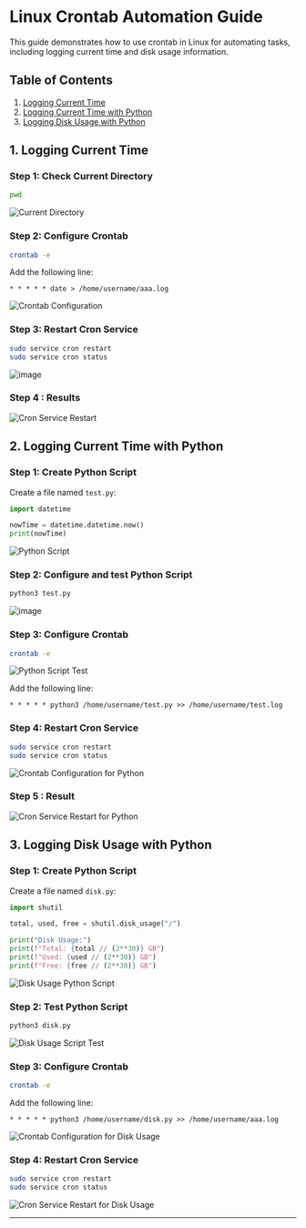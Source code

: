 # Linux Crontab Automation Guide

This guide demonstrates how to use crontab in Linux for automating tasks, including logging current time and disk usage information.

## Table of Contents
1. [Logging Current Time](#1-logging-current-time)
2. [Logging Current Time with Python](#2-logging-current-time-with-python)
3. [Logging Disk Usage with Python](#3-logging-disk-usage-with-python)

## 1. Logging Current Time

### Step 1: Check Current Directory
```bash
pwd
```
![Current Directory](https://github.com/user-attachments/assets/ff973957-a8c5-44b3-affc-f1db2da5a54c)

### Step 2: Configure Crontab
```bash
crontab -e
```
Add the following line:
```
* * * * * date > /home/username/aaa.log
```
![Crontab Configuration](https://github.com/user-attachments/assets/2e0f03a8-c778-4d8a-8aa5-4b0f4bfaaecd)

### Step 3: Restart Cron Service
```bash
sudo service cron restart
sudo service cron status
```
![image](https://github.com/user-attachments/assets/aecb7406-dc38-4127-812d-19338391d424)

### Step 4 : Results
![Cron Service Restart](https://github.com/user-attachments/assets/148efdf4-80fc-4663-a42e-bde59ba1d449)

## 2. Logging Current Time with Python

### Step 1: Create Python Script
Create a file named `test.py`:
```python
import datetime

nowTime = datetime.datetime.now()
print(nowTime)
```
![Python Script](https://github.com/user-attachments/assets/e7acadb4-6fae-4891-82f5-78cd76daa935)

### Step 2: Configure and test Python Script
```bash
python3 test.py
```
![image](https://github.com/user-attachments/assets/ad9711e9-0b14-492b-b051-83bbb22de2cd)


### Step 3: Configure Crontab
```bash
crontab -e
```
![Python Script Test](https://github.com/user-attachments/assets/dcc6383f-1902-4602-abc5-11c566c6b2e4)

Add the following line:
```
* * * * * python3 /home/username/test.py >> /home/username/test.log
```

### Step 4: Restart Cron Service
```bash
sudo service cron restart
sudo service cron status
```
![Crontab Configuration for Python](https://github.com/user-attachments/assets/17f64f55-b12d-4cde-98ee-44319e2dbcbb)

### Step 5 : Result
![Cron Service Restart for Python](https://github.com/user-attachments/assets/aaaf21f6-7f99-495a-91ce-1e3bf2a89341)

## 3. Logging Disk Usage with Python

### Step 1: Create Python Script
Create a file named `disk.py`:
```python
import shutil

total, used, free = shutil.disk_usage("/")

print("Disk Usage:")
print(f"Total: {total // (2**30)} GB")
print(f"Used: {used // (2**30)} GB")
print(f"Free: {free // (2**30)} GB")
```
![Disk Usage Python Script](https://github.com/user-attachments/assets/bb57bae9-215a-4298-a826-69771a237c6c)

### Step 2: Test Python Script
```bash
python3 disk.py
```
![Disk Usage Script Test](https://github.com/user-attachments/assets/45b02773-9f46-4382-a83c-d5a20285a428)

### Step 3: Configure Crontab
```bash
crontab -e
```
Add the following line:
```
* * * * * python3 /home/username/disk.py >> /home/username/aaa.log
```
![Crontab Configuration for Disk Usage](https://github.com/user-attachments/assets/8ebd6339-de54-471f-bcea-135ce67d70d5)

### Step 4: Restart Cron Service
```bash
sudo service cron restart
sudo service cron status
```
![Cron Service Restart for Disk Usage](https://github.com/user-attachments/assets/e33c79fb-7ebc-4aa9-90e7-469293f3e851)

---
